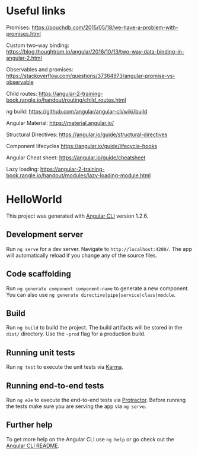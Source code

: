 # Useful links

Promises: https://pouchdb.com/2015/05/18/we-have-a-problem-with-promises.html

Custom two-way binding: https://blog.thoughtram.io/angular/2016/10/13/two-way-data-binding-in-angular-2.html

Observables and promises: https://stackoverflow.com/questions/37364973/angular-promise-vs-observable 

Child routes: https://angular-2-training-book.rangle.io/handout/routing/child_routes.html

ng build: https://github.com/angular/angular-cli/wiki/build

Angular Material: https://material.angular.io/

Structural Directives: https://angular.io/guide/structural-directives 

Component lifecycles https://angular.io/guide/lifecycle-hooks

Angular Cheat sheet: https://angular.io/guide/cheatsheet

Lazy loading: https://angular-2-training-book.rangle.io/handout/modules/lazy-loading-module.html

# HelloWorld

This project was generated with [Angular CLI](https://github.com/angular/angular-cli) version 1.2.6.

## Development server

Run `ng serve` for a dev server. Navigate to `http://localhost:4200/`. The app will automatically reload if you change any of the source files.

## Code scaffolding

Run `ng generate component component-name` to generate a new component. You can also use `ng generate directive|pipe|service|class|module`.

## Build

Run `ng build` to build the project. The build artifacts will be stored in the `dist/` directory. Use the `-prod` flag for a production build.

## Running unit tests

Run `ng test` to execute the unit tests via [Karma](https://karma-runner.github.io).

## Running end-to-end tests

Run `ng e2e` to execute the end-to-end tests via [Protractor](http://www.protractortest.org/).
Before running the tests make sure you are serving the app via `ng serve`.

## Further help

To get more help on the Angular CLI use `ng help` or go check out the [Angular CLI README](https://github.com/angular/angular-cli/blob/master/README.md).
